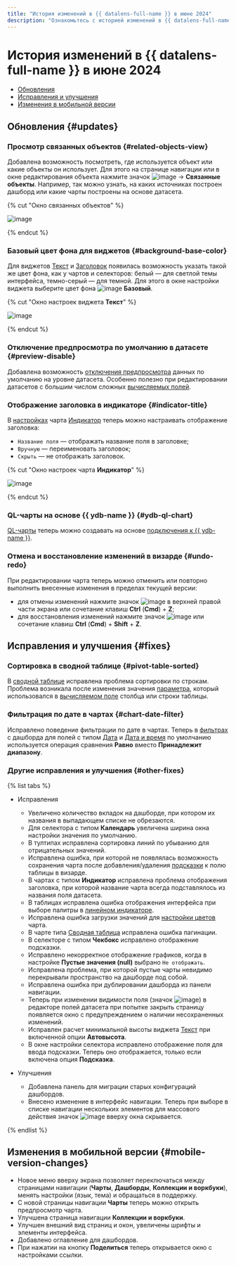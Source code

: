 ```yaml
---
title: "История изменений в {{ datalens-full-name }} в июне 2024"
description: "Ознакомьтесь с историей изменений в {{ datalens-full-name }} за июнь 2024."
---
```


# История изменений в {{ datalens-full-name }} в июне 2024

* [Обновления](#updates)
* [Исправления и улучшения](#fixes)
* [Изменения в мобильной версии](#mobile-version-changes)

## Обновления {#updates}

### Просмотр связанных объектов {#related-objects-view}

Добавлена возможность посмотреть, где используется объект или какие объекты он использует. Для этого на странице навигации или в окне редактирования объекта нажмите значок ![image](../../_assets/console-icons/ellipsis.svg) → **Связанные объекты**. Например, так можно узнать, на каких источниках построен дашборд или какие чарты построены на основе датасета.

{% cut "Окно связанных объектов" %}

![image](../../_assets/datalens/release-notes/related-objects-view.png)

{% endcut %}

### Базовый цвет фона для виджетов {#background-base-color}

Для виджетов [Текст](../dashboard/widget.md#text) и [Заголовок](../dashboard/widget.md#title) появилась возможность указать такой же цвет фона, как у чартов и селекторов: белый — для светлой темы интерфейса, темно-серый — для темной. Для этого в окне настройки виджета выберите цвет фона ![image](../../_assets/console-icons/chart-column.svg) **Базовый**.

{% cut "Окно настроек виджета **Текст**" %}

![image](../../_assets/datalens/release-notes/background-base-color.png)

{% endcut %}

### Отключение предпросмотра по умолчанию в датасете {#preview-disable}

Добавлена возможность [отключения предпросмотра](../dataset/settings.md#preview-default) данных по умолчанию на уровне датасета. Особенно полезно при редактировании датасетов с большим числом сложных [вычисляемых полей](../concepts/calculations/index.md).

### Отображение заголовка в индикаторе {#indicator-title}

В [настройках](../concepts/chart/settings.md#common-settings) чарта [Индикатор](../visualization-ref/indicator-chart.md) теперь можно настраивать отображение заголовка:

* `Название поля` — отображать название поля в заголовке;
* `Вручную` — переименовать заголовок;
* `Скрыть` — не отображать заголовок.

{% cut "Окно настроек чарта **Индикатор**" %}

![image](../../_assets/datalens/release-notes/preview-disable.png)

{% endcut %}

### QL-чарты на основе {{ ydb-name }} {#ydb-ql-chart}

[QL-чарты](../concepts/chart/ql-charts.md) теперь можно создавать на основе [подключения к {{ ydb-name }}](../operations/connection/create-ydb.md).


### Отмена и восстановление изменений в визарде {#undo-redo}

При редактировании чарта теперь можно отменить или повторно выполнить внесенные изменения в пределах текущей версии:

* для отмены изменений нажмите значок ![image](../../_assets/console-icons/arrow-uturn-ccw-left.svg) в верхней правой части экрана или сочетание клавиш **Ctrl** (**Cmd**) + **Z**;
* для восстановления изменений нажмите значок ![image](../../_assets/console-icons/arrow-uturn-cw-right.svg) или сочетание клавиш **Ctrl** (**Cmd**) + **Shift** + **Z**.



## Исправления и улучшения {#fixes}

### Сортировка в сводной таблице {#pivot-table-sorted}

В [сводной таблице](../visualization-ref/pivot-table-chart.md) исправлена проблема сортировки по строкам. Проблема возникала после изменения значения [параметра](../concepts/parameters.md), который использовался в [вычисляемом поле](../concepts/calculations/index.md) столбца или строки таблицы.

### Фильтрация по дате в чартах {#chart-date-filter}

Исправлено поведение фильтрации по дате в чартах. Теперь в [фильтрах](../concepts/chart/settings.md#filter) с дашборда для полей с типом [Дата](../dataset/data-types.md#date) и [Дата и время](../dataset/data-types.md#datetime) по умолчанию используется операция сравнения **Равно** вместо **Принадлежит диапазону**.


### Другие исправления и улучшения {#other-fixes}

{% list tabs %}

- Исправления

  * Увеличено количество вкладок на дашборде, при котором их названия в выпадающем списке не обрезаются.
  * Для селектора с типом **Календарь** увеличена ширина окна настройки значения по умолчанию.
  * В тултипах исправлена сортировка линий по убыванию для отрицательных значений.
  * Исправлена ошибка, при которой не появлялась возможность сохранения чарта после добавления/удаления [подсказки](../visualization-ref/table-chart.md#hint-column) к полю таблицы в визарде.
  * В чартах с типом **Индикатор** исправлена проблема отображения заголовка, при которой название чарта всегда подставлялось из названия поля датасета.
  * В таблицах исправлена ошибка отображения интерфейса при выборе палитры в [линейном индикаторе](../visualization-ref/table-chart.md#add-linear-indicator).
  * Исправлена ошибка загрузки значений для [настройки цветов](../concepts/chart/settings.md#color-settings) чарта.
  * В чарте типа [Сводная таблица](../visualization-ref/pivot-table-chart.md) исправлена ошибка пагинации.
  * В селекторе с типом **Чекбокс** исправлено отображение подсказки.
  * Исправлено некорректное отображение графиков, когда в настройке **Пустые значения (null)** выбрано `Не отображать`.
  * Исправлена проблема, при которой пустые чарты невидимо перекрывали пространство на дашборде под собой.
  * Исправлена ошибка при дублировании дашборда из панели навигации.
  * Теперь при изменении видимости поля (значок ![image](../../_assets/console-icons/eye-slash.svg)) в редакторе полей датасета при попытке закрыть страницу появляется окно с предупреждением о наличии несохраненных изменений.
  * Исправлен расчет минимальной высоты виджета [Текст](../dashboard/widget.md#text) при включенной опции **Автовысота**.
  * В окне настройки селектора исправлено отображение поля для ввода подсказки. Теперь оно отображается, только если включена опция **Подсказка**.

- Улучшения

  * Добавлена панель для миграции старых конфигураций дашбордов.
  * Внесено изменение в интерфейс навигации. Теперь при выборе в списке навигации нескольких элементов для массового действия значок ![image](../../_assets/console-icons/ellipsis.svg) вверху окна скрывается.

{% endlist %}


## Изменения в мобильной версии {#mobile-version-changes}

* Новое меню вверху экрана позволяет переключаться между страницами навигации (**Чарты**, **Дашборды**, **Коллекции и воркбуки**), менять настройки (язык, тема) и обращаться в поддержку.
* С новой страницы навигации **Чарты** теперь можно открыть предпросмотр чарта.
* Улучшена страница навигации **Коллекции и воркбуки**.
* Улучшен внешний вид страниц и окон, увеличены шрифты и элементы интерфейса.
* Добавлено оглавление для дашбордов.
* При нажатии на кнопку **Поделиться** теперь открывается окно с настройками ссылки.

